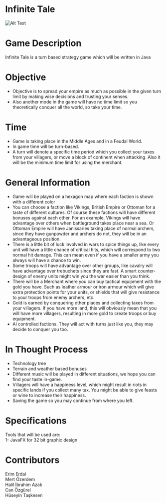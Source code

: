 # Infinite Tale

![Alt Text](https://raw.github.com/erimerdal/Infinite-Tale-CS319-Group1H/master/Visual/InfiniteTale.png)

# Game Description

Infinite Tale is a turn based strategy game which will be written in Java

# Objective
* Objective is to spread your empire as much as possible in the given turn limit by making wise decisions and trusting your senses.
* Also another mode in the game will have no time limit so you theoretically conquer all the world, so take your time.

# Time
* Game is taking place in the Middle Ages and in a Feudal World.
* In game time will be turn-based.
* A turn will denote a specific time period which you collect your taxes from your villagers, or move a block of continent when attacking. Also it will be the minimum time limit for using the merchant.

# General Information
* Game will be played on a hexagon map where each faction is shown with a different color
* You can choose a faction like Vikings, British Empire or Ottoman for a taste of different cultures. Of course these factions will have different bonuses against each other. For an example, Vikings will have advantage over others when battleground takes place near a sea. Or Ottoman Empire will have Janissaries taking place of normal archers, since they have gunpowder and archers do not, they will be in an advantageous position.
* There is a little bit of luck involved in wars to spice things up, like every unit will have a little chance of critical hits, which will correspond to two normal hit damage. This can mean even if you have a smaller army you always will have a chance to win.
* Some troops will have advantage over other groups, like cavalry will have advantage over trebuchets since they are fast. A smart counter-design of enemy units might win you the war easier than you think.
* There will be a Merchant where you can buy tactical equipment with the gold you have. Such as leather armour or iron armour which will give extra protection points for your units, or shields that will give resistance to your troops from enemy archers, etc.
* Gold is earned by conquering other places and collecting taxes from your villagers. If you have more land, this will obviously mean that you will have more villagers, resulting in more gold to create troops or buy equipment.
* AI controlled factions. They will act with turns just like you, they may decide to conquer you too. 

# In Thought Process
* Technology tree
* Terrain and weather based bonuses
* Different music will be played in different situations, we hope you can find your taste in-game.
* Villagers will have a happiness level, which might result in riots in specific lands if you collect many tax. You might be able to give feasts or wine to increase their happiness.
* Saving the game so you may continue from where you left.

# Specifications
Tools that will be used are:  
1- JavaFX for 32 bit graphic design

# Contributors
Erim Erdal  
Mert Özerdem  
Halil İbrahim Azak  
Can Özgürel  
Hüseyin Taşkesen  



